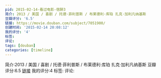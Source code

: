 ```yaml
---
pid: 2015-02-14-看过电影-宿醉3
简介: 2013 / 美国 / 喜剧 / 托德·菲利普斯 / 布莱德利·库珀 扎克·加利凡纳基斯
豆瓣评分: '6.5'
链接: https://movie.douban.com/subject/7051900/
创建时间: '2015-02-14 20:08:12'
我的评分: '4'
标签:
评论:
tags: [douban]
categories: [timeline]
---
```

简介:2013 / 美国 / 喜剧 / 托德·菲利普斯 / 布莱德利·库珀 扎克·加利凡纳基斯
豆瓣评分:6.5
[链接](https://movie.douban.com/subject/7051900/)
我的评分:4
标签:
评论:
